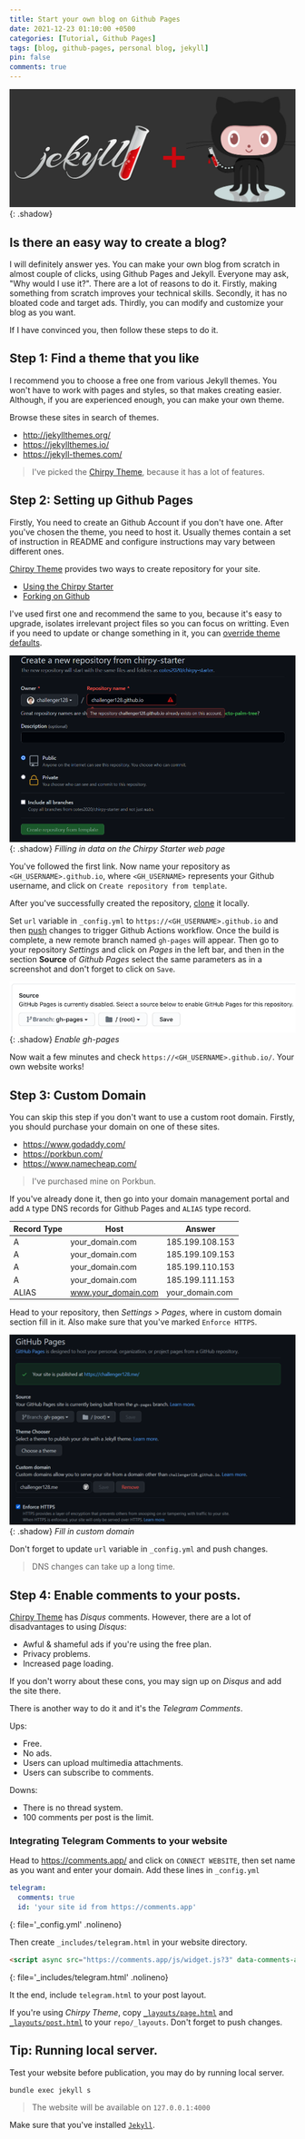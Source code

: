 ```yaml
---
title: Start your own blog on Github Pages 
date: 2021-12-23 01:10:00 +0500
categories: [Tutorial, Github Pages]
tags: [blog, github-pages, personal blog, jekyll]
pin: false
comments: true
---
```


![Github Pages & Jekyll](/assets/img/sample/gh-pages-blog/jekyll-github.jpg){: .shadow}

## Is there an easy way to create a blog?

I will definitely answer yes. You can make your own blog from scratch in almost couple of clicks, using Github Pages and Jekyll. 
Everyone may ask, "Why would I use it?". There are a lot of reasons to do it. Firstly, making something from scratch improves your technical skills. 
Secondly, it has no bloated code and target ads. Thirdly, you can modify and customize your blog as you want.

If I have convinced you, then follow these steps to do it.

## Step 1: Find a theme that you like

I recommend you to choose a free one from various Jekyll themes. You won't have to work with pages and styles, so that makes creating easier. 
Although, if you are experienced enough, you can make your own theme.

Browse these sites in search of themes.

- <http://jekyllthemes.org/>
- <https://jekyllthemes.io/>
- <https://jekyll-themes.com/>

> I've picked the [Chirpy Theme](https://github.com/cotes2020/jekyll-theme-chirpy), because it has a lot of features.

## Step 2: Setting up Github Pages 

Firstly, You need to create an Github Account if you don't have one. After you've chosen the theme, you need to host it. 
Usually themes contain a set of instruction in README and configure instructions may vary between different ones. 

[Chirpy Theme](https://github.com/cotes2020/jekyll-theme-chirpy) provides two ways to create repository for your site.

- [Using the Chirpy Starter](https://github.com/cotes2020/chirpy-starter/generate)
- [Forking on Github](https://github.com/cotes2020/jekyll-theme-chirpy/fork)

I've used first one and recommend the same to you, because it's easy to upgrade, isolates irrelevant project files so you can focus on writting.
Even if you need to update or change something in it, you can [override theme defaults](https://challenger128.me/posts/gh-pages-blog/#integrating-telegram-comments-to-your-website).

![Chirpy Starter](/assets/img/sample/gh-pages-blog/chirpy_starter.png){: .shadow}
_Filling in data on the Chirpy Starter web page_

You've followed the first link. Now name your repository as `<GH_USERNAME>.github.io`, where `<GH_USERNAME>` represents your Github username, and click on 
`Create repository from template`. 

After you've successfully created the repository, [clone](https://github.com/git-guides/git-clone) it locally.

Set `url` variable in `_config.yml` to `https://<GH_USERNAME>.github.io` and then [push](https://github.com/git-guides/git-push) changes to trigger Github Actions workflow.
Once the build is complete, a new remote branch named `gh-pages` will appear. Then go to your repository _Settings_ and click on _Pages_ in the left bar, and then
in the section **Source** of _Github Pages_ select the same parameters as in a screenshot and don't forget to click on `Save`.   

![Enable gh-pages](/assets/img/sample/gh-pages-blog/enable_gh-pages.png){: .shadow}
_Enable gh-pages_

Now wait a few minutes and check `https://<GH_USERNAME>.github.io/`. Your own website works!

## Step 3: Custom Domain

You can skip this step if you don't want to use a custom root domain. Firstly, you should purchase your domain on one of these sites.

- <https://www.godaddy.com/>
- <https://porkbun.com/>
- <https://www.namecheap.com/>

> I've purchased mine on Porkbun.

If you've already done it, then go into your domain management portal and add `A` type DNS records for Github Pages and `ALIAS` type record.

| Record Type | Host  | Answer  |
|-------------|-------|---------|
| A | your_domain.com | 185.199.108.153 |
| A | your_domain.com | 185.199.109.153 |
| A | your_domain.com | 185.199.110.153 |
| A | your_domain.com | 185.199.111.153 |
| ALIAS | www.your_domain.com | your_domain.com |

Head to your repository, then _Settings_ > _Pages_, where in custom domain section fill in it. Also make sure that you've marked `Enforce HTTPS`. 

![Enable gh-pages](/assets/img/sample/gh-pages-blog/custom_domain.png){: .shadow}
_Fill in custom domain_

Don't forget to update `url` variable in `_config.yml` and push changes. 

> DNS changes can take up a long time.

## Step 4: Enable comments to your posts.

[Chirpy Theme](https://github.com/cotes2020/jekyll-theme-chirpy) has _Disqus_ comments. 
However, there are a lot of disadvantages to using _Disqus_:

- Awful & shameful ads if you're using the free plan.
- Privacy problems.
- Increased page loading.

If you don't worry about these cons, you may sign up on _Disqus_ and add the site there.

There is another way to do it and it's the _Telegram Comments_.

Ups:

- Free.
- No ads.
- Users can upload multimedia attachments.
- Users can subscribe to comments.

Downs:

- There is no thread system.
- 100 comments per post is the limit.

### Integrating Telegram Comments to your website

Head to <https://comments.app/> and click on `CONNECT WEBSITE`, then set name as you want and enter your domain. 
Add these lines in `_config.yml`
```yaml
telegram:
  comments: true
  id: 'your site id from https://comments.app'
```
{: file='_config.yml' .nolineno}

Then create `_includes/telegram.html` in your website directory.

```html
<script async src="https://comments.app/js/widget.js?3" data-comments-app-website={{ site.telegram.id}} data-limit="100"></script>
```
{: file='_includes/telegram.html' .nolineno}

It the end, include `telegram.html` to your post layout. 

If you're using _Chirpy Theme_, copy [`_layouts/page.html`](https://github.com/challenger128/challenger128.github.io/blob/main/_layouts/page.html) and [`_layouts/post.html`](https://github.com/challenger128/challenger128.github.io/blob/main/_layouts/post.html) 
to your `repo/_layouts`. Don't forget to push changes.

## Tip: Running local server. 

Test your website before publication, you may do by running local server. 

```shell
bundle exec jekyll s
```
> The website will be available on `127.0.0.1:4000`

Make sure that you've installed [`Jekyll`](https://jekyllrb.com/docs/installation/). 